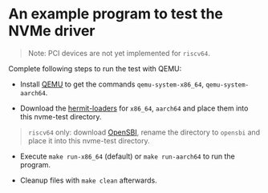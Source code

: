 # An example program to test the NVMe driver

> Note: PCI devices are not yet implemented for `riscv64`.  

Complete following steps to run the test with QEMU:

- Install [QEMU](https://www.qemu.org) to get the commands
`qemu-system-x86_64`, `qemu-system-aarch64`.

- Download the [hermit-loaders](https://github.com/hermit-os/loader/releases) for
`x86_64`, `aarch64` and place them into this nvme-test directory.

> `riscv64` only: download [OpenSBI](https://github.com/riscv-software-src/opensbi/releases),
rename the directory to `opensbi` and place it into this nvme-test directory.

- Execute `make run-x86_64` (default) or `make run-aarch64` to run the program.

- Cleanup files with `make clean` afterwards.

